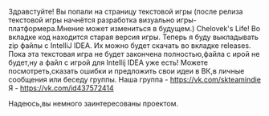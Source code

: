 Здравстуйте! Вы попали на страницу текстовой игры (после релиза текстовой игры начнётся разработка визуально игры-платформера.Мнение может измениться в будущем.) Chelovek's Life!
Во вкладке код находится старая версия игры. Теперь я буду выкладывать zip файлы с IntelliJ IDEA. Их можно будет скачать во вкладке releases.
Пока эта текстовая игра не будет закончена полностью,файла с ирой не будет,ну а файл с игрой для Intellij IDEA уже есть!
Можете посмотреть,сказать ошибки и предложить свои идеи в ВК,в личные сообщения или беседу группы. Наша группа - https://vk.com/skteamindie Я - https://vk.com/id437572414 

Надеюсь,вы немного заинтересованы проектом.
